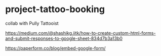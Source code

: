 # project-tattoo-booking
 collab with Pully Tattooist

https://medium.com/@shashikg.iitk/how-to-create-custom-html-forms-and-submit-responses-to-google-sheet-834d7b3a13b0

https://paperform.co/blog/embed-google-form/
